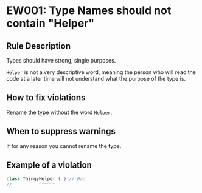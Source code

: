 # EW001: Type Names should not contain "Helper"

## Rule Description

Types should have strong, single purposes.

`Helper` is not a very descriptive word, meaning the person who will read the code at a later time will not understand what the purpose of the type is.

## How to fix violations

Rename the type without the word `Helper`.

## When to suppress warnings

If for any reason you cannot rename the type.

## Example of a violation

```csharp
class ThingyHelper { } // Bad
//          ^^^^^^
```